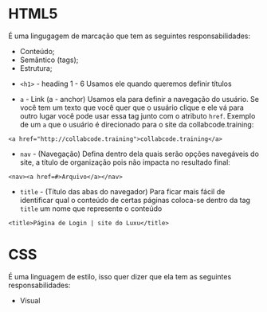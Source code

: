 # HTML5

É uma lingugagem de marcação que tem as seguintes responsabilidades:

- Conteúdo;
- Semântico (tags);
- Estrutura;


* `<h1>` - heading 1 - 6
Usamos ele quando queremos definir títulos

- `a` - Link (a - anchor)
Usamos ela para definir a navegação do usuário. Se você tem um texto que você quer que o usuário clique e ele vá para outro lugar você pode usar essa tag junto com o atributo `href`. Exemplo de um `a` que o usuário é direcionado para o site da collabcode.training:
```
<a href="http://collabcode.training">collabcode.training</a>
```

- `nav` - (Navegação)
Defina dentro dela quais serão opções navegáveis do site, a título de organização pois não impacta no resultado final:

```
<nav><a href=#>Arquivo</a></nav>
```

- `title` - (Título das abas do navegador)
Para ficar mais fácil de identificar qual o conteúdo de certas páginas coloca-se dentro da tag `title` um nome que represente o conteúdo

```
<title>Página de Login | site do Luxu</title>
```



# CSS

É uma linguagem de estilo, isso quer dizer que ela tem as seguintes responsabilidades:

-  Visual
